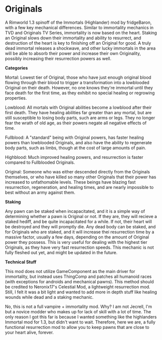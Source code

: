 # Originals
A Rimworld 1.3 spinoff of the Immortals (Highlander) mod by fridgeBaron, with a few key mechanical differences. Similar to immortality mechanics in TVD and Originals TV Series, immortality is now based on the heart. Staking an Original slows down their immortality and ability to resurrect, and destruction of the heart is key to finishing off an Original for good. A truly dead immortal releases a shockwave, and other lucky immortals in the area will be able to absorb their power and increase their own Originality, possibly increasing their resurrection powers as well.

**Categories**

Mortal: Lowest tier of Original, those who have just enough original blood flowing through their blood to trigger a transformation into a lowblooded Original on their death. However, no one knows they're immortal until they face death for the first time, as they exhibit no special healing or regrowing properties.

Lowblood: All mortals with Original abilities become a lowblood after their first death. They have healing abilities far greater than any mortal, but are still susceptible to losing body parts, such are arms or legs. They no longer fear the wrath of old age, as their powers negate all negative effects of time.

Fullblood: A "standard" being with Original powers, has faster healing powers than lowblooded Originals, and also have the ability to regenerate body parts, such as limbs, though at the cost of large amounts of pain.

Highblood: Much improved healing powers, and resurrection is faster compared to Fullblooded Originals.

Original: Someone who was either descended directly from the Originals themselves, or who have killed so many other Originals that their power has increased to unfathomable levels. These beings have blazing fast resurrection, regeneration, and healing times, and are nearly impossible to best without an army against them.

**Staking**

Any pawn can be staked when incapacitated, and it is a simple way of determining whether a pawn is Original or not. If they are, they will recieve a staked hediff, and be quite incapacitated for a while. If not, their heart will be destroyed and they will promptly die. Any dead body can be staked, and for Originals who are staked, and it will increase thei resurrection time by a massive factor, usually a few days, depending on the amount of Original power they possess. This is very useful for dealing with the highest tier Originals, as they have very fast resurrection speeds. This mechanic is not fully fleshed out yet, and might be updated in the future.



**Technical Stuff**

This mod does not utilize GameComponent as the main driver for immortality, but instead uses ThingComp and patches all humanoid races (with exceptions for androids and mechanical pawns). This method should be credited to Neronix17's Celestial Mod, a lightweight resurrection mod. Still, I felt it was a bit light and wanted to add more in depth stuff like healing wounds while dead and a staking mechanic.

No, this is not a full vampire + immortality mod. Why? I am not Jecrell, I'm but a novice modder who makes up for lack of skill with a lot of time. The only reason I got this far is because I wanted something like the highlanders Immortal mod for 1.3, but didn't want to wait. Therefore, here we are, a fully functional resurrection mod to allow you to keep pawns that are close to your heart alive, forever.

